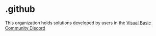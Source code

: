# .github
This organization holds solutions developed by users in the [Visual Basic Community Discord](https://discord.gg/HEj964dWaB)
